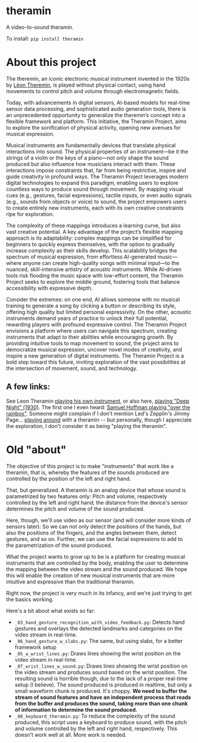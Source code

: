 # theramin

A video-to-sound theramin. 

To install:	```pip install theramin```


# About this project

The theremin, an iconic electronic musical instrument invented in the 1920s by [Léon Theremin](https://www.youtube.com/watch?v=w5qf9O6c20o), is played without physical contact, using hand movements to control pitch and volume through electromagnetic fields. 

Today, with advancements in digital sensors, AI-based models for real-time sensor data processing, and sophisticated audio generation tools, there is an unprecedented opportunity to generalize the theremin’s concept into a flexible framework and platform. This initiative, the Theramin Project, aims to explore the sonification of physical activity, opening new avenues for musical expression.

Musical instruments are fundamentally devices that translate physical interactions into sound. The physical properties of an instrument—be it the strings of a violin or the keys of a piano—not only shape the sound produced but also influence how musicians interact with them. These interactions impose constraints that, far from being restrictive, inspire and guide creativity in profound ways. The Theramin Project leverages modern digital technologies to expand this paradigm, enabling users to explore countless ways to produce sound through movement. By mapping visual cues (e.g., gestures, facial expressions), tactile inputs, or even audio signals (e.g., sounds from objects or voice) to sound, the project empowers users to create entirely new instruments, each with its own creative constraints ripe for exploration.

The complexity of these mappings introduces a learning curve, but also vast creative potential. A key advantage of the project’s flexible mapping approach is its adaptability: complex mappings can be simplified for beginners to quickly express themselves, with the option to gradually increase complexity as their skills develop. This scalability bridges the spectrum of musical expression, from effortless AI-generated music—where anyone can create high-quality songs with minimal input—to the nuanced, skill-intensive artistry of acoustic instruments. While AI-driven tools risk flooding the music space with low-effort content, the Theramin Project seeks to explore the middle ground, fostering tools that balance accessibility with expressive depth.

Consider the extremes: on one end, AI allows someone with no musical training to generate a song by clicking a button or describing its style, offering high quality but limited personal expressivity. On the other, acoustic instruments demand years of practice to unlock their full potential, rewarding players with profound expressive control. The Theramin Project envisions a platform where users can navigate this spectrum, creating instruments that adapt to their abilities while encouraging growth. By providing intuitive tools to map movement to sound, the project aims to democratize musical expression, uncover novel modes of creativity, and inspire a new generation of digital instruments. The Theramin Project is a bold step toward this future, inviting exploration of the vast possibilities at the intersection of movement, sound, and technology.


## A few links:

See Leon Theramin [playing his own instrument](https://www.youtube.com/watch?v=w5qf9O6c20o), 
or also here, [playing "Deep Night" (1930)](https://www.youtube.com/watch?v=WhR2e9ab-Uw).
The first one I even heard: 
[Samuel Hoffman playing "over the rainbox"](https://www.youtube.com/watch?v=K6KbEnGnymk). 
Someone might complain if I don't mention Led's Zepplin's Jimmy Page... [playing around](https://www.youtube.com/watch?v=KPhXm-UPfEU) with a theramin -- but personally, though I appreciate the exploration, I don't consider it as being "playing the theramin". 

# Old "about"

The objective of this project is to make "instruments" that work like a theramin, 
that is, whereby the features of the sounds produced are controlled by the position of the left and right hand. 

That, but generalized. 
A theramin is an analog device that whose sound is parametrized by two features only:
Pitch and volume, respectively controlled by the left and right hand; the 
distance from the device's sensor determines the pitch and volume of the sound produced.

Here, though, we'll use video as our sensor (and will consider more kinds of sensors later): So we can not only detect the positions of the hands, but also the positions of the fingers, and the angles between them, 
detect gestures, and so on. Further, we can use the facial expressions to add to 
the parametrization of the sound produced.

What the project wants to grow up to be is a platform for creating musical instruments
that are controlled by the body, enabling the user to determine the mapping between
the video stream and the sound produced. 
We hope this will enable the creation of new musical instruments that are more
intuitive and expressive than the traditional theramin.

Right now, the project is very much in its infancy, and we're just trying to get the basics working.

Here's a bit about what exists so far:

* `_03_hand_gesture_recognition_with_video_feedback.py`: Detects hand gestures and overlays
    the detected landmarks and categories on the video stream in real-time.
* `_06_hand_gesture_w_slabs.py`: The same, but using slabs, for a better framework setup
* `_05_a_wrist_lines.py`: Draws lines showing the wrist position on the video stream
    in real-time.
* `_07_wrist_lines_w_sound.py`: Draws lines showing the wrist position on the video stream
    and produces sound based on the wrist position. The resulting sound is horrible though, 
    due to the lack of a proper real-time setup (I believe). The sound produced is 
    produced in realtime, but only a small waveform chunk is produced. 
    It's choppy.
    **We need to buffer the stream of sound features and have an independent process that
    reads from the buffer and produces the sound, taking more than one chunk of 
    information to determine the sound produced.**
* `_08_keyboard_theramin.py`: To reduce the complexity of the sound produced, this script
    uses a keyboard to produce sound, with the pitch and volume controlled by the 
    left and right hand, respectively. This doesn't work well at all. More work is needed.




